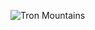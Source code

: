 ![Tron Mountains](https://www.google.com/url?sa=i&url=https%3A%2F%2Fwww.freepik.com%2Ffree-photos-vectors%2Fbackground&psig=AOvVaw2R9a5_pFQLFcxpQTHFlk6S&ust=1594755995811000&source=images&cd=vfe&ved=0CAIQjRxqFwoTCMiq1bmAy-oCFQAAAAAdAAAAABAD)
